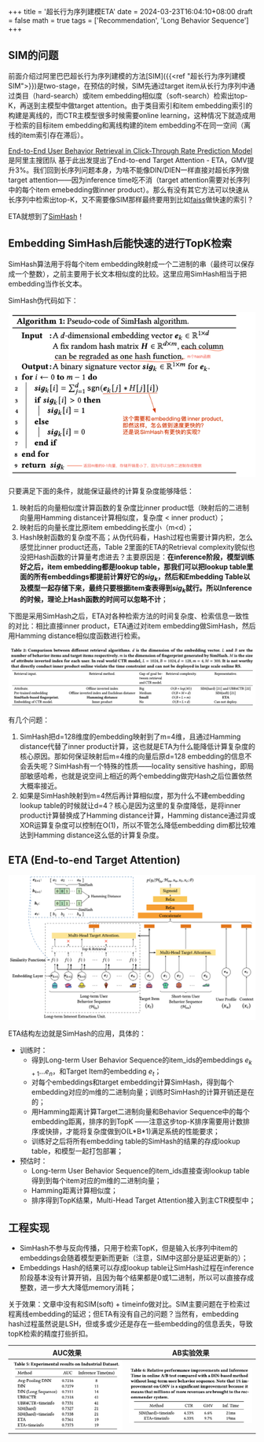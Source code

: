 +++
title = '超长行为序列建模ETA'
date = 2024-03-23T16:04:10+08:00
draft = false
math = true
tags = ['Recommendation', 'Long Behavior Sequence']
+++

## SIM的问题

前面介绍过阿里巴巴超长行为序列建模的方法[SIM]({{<ref "超长行为序列建模SIM">}})是two-stage，在预估的时候，SIM先通过target item从长行为序列中通过类目（hard-search）或item embedding相似度（soft-search）检索出top-K，再送到主模型中做target attention。由于类目索引和item embedding索引的构建是离线的，而CTR主模型很多时候需要online learning，这种情况下就造成用于检索的目标item embedding和离线构建的item embedding不在同一空间（离线的item索引存在滞后）。

[End-to-End User Behavior Retrieval in Click-Through Rate Prediction Model](https://arxiv.org/pdf/2108.04468.pdf) 是阿里主搜团队 基于此出发提出了End-to-end Target Attention - ETA，GMV提升3%。我们回到长序列问题本身，为啥不能像DIN/DIEN一样直接对超长序列做target attention——因为inference time吃不消（target attention需要对长序列中的每个item emebedding做inner product）。那么有没有其它方法可以快速从长序列中检索出top-K，又不需要像SIM那样最终要用到比如[faiss](https://github.com/facebookresearch/faiss)做快速的索引？

ETA就想到了[SimHash](https://www.cs.princeton.edu/courses/archive/spr04/cos598B/bib/CharikarEstim.pdf)！

## Embedding SimHash后能快速的进行TopK检索

SimHash算法用于将每个item embedding映射成一个二进制的串（最终可以保存成一个整数），之前主要用于长文本相似度的比较。这里应用SimHash相当于把embedding当作长文本。

SimHash伪代码如下：

![1711186472694](image/index/1711186472694.png)

只要满足下面的条件，就能保证最终的计算复杂度能够降低：

1. 映射后的向量相似度计算函数的复杂度比inner product低（映射后的二进制向量用Hamming distance计算相似度，复杂度 < inner product）；
2. 映射后的向量长度比原item embedding长度小（m<d）；
3. Hash映射函数的复杂度不高；从伪代码看，Hash过程也需要计算内积，怎么感觉比inner product还高，Table 2里面的ETA的Retrieval complexity貌似也没把Hash函数的计算量考虑进去？主要原因是：__在inference阶段，模型训练好之后，item embedding都是lookup table，那我们可以把lookup table里面的所有embeddings都提前计算好它的$sig_k$，然后和Embedding Table以及模型一起存储下来，最终只要根据item查表得到$sig_k$就行。所以Inference的时候，理论上Hash函数的时间可以忽略不计__；

下图是采用SimHash之后，ETA对各种检索方法的时间复杂度、检索信息一致性的对比：相比直接inner product，ETA通过对item embedding做SimHash，然后用Hamming distance相似度函数进行检索。

![1711185611565](image/index/1711185611565.png)

有几个问题：

1. SimHash把d=128维度的embedding映射到了m=4维，且通过Hamming distance代替了inner product计算，这也就是ETA为什么能降低计算复杂度的核心原因。那如何保证映射后m=4维的向量后原d=128 embedding的信息不会丢失呢？SimHash有一个特殊的性质——locality sensitive hashing，即局部敏感哈希，也就是说空间上相近的两个embedding做完Hash之后位置依然大概率接近。
2. 如果是SimHash映射到m=4然后再计算相似度，那为什么不建embedding lookup table的时候就让d=4？核心是因为这里的复杂度降低，是将inner product计算替换成了Hamming distance计算，Hamming distance通过异或XOR运算复杂度可以控制在O(1)，所以不管怎么降低embedding dim都比较难达到Hamming distance这么低的计算复杂度。

## ETA (End-to-end Target Attention)

![1711188093211](image/index/1711188093211.png)

ETA结构左边就是SimHash的应用，具体的：

- 训练时：
  - 得到Long-term User Behavior Sequence的item_ids的embeddings $e_{k+1}...e_n$，和Target Item的embedding $e_t$；
  - 对每个embeddings和target embedding计算SimHash，得到每个embedding对应的m维的二进制向量；训练时SimHash的计算开销还是在的；
  - 用Hamming距离计算Target二进制向量和Behavior Sequence中的每个embedding距离，排序的到TopK ——注意这步top-K排序需要用计数排序或快排，才能将复杂度做到O(L\*B\*1)满足系统的性能要求；
  - 训练好之后将所有embedding table的SimHash的结果的存成lookup table，和模型一起打包部署；
- 预估时：
  - Long-term User Behavior Sequence的item_ids直接查询lookup table得到到每个item对应的m维的二进制向量；
  - Hamming距离计算相似度；
  - 排序得到TopK结果，Multi-Head Target Attention接入到主CTR模型中；

## 工程实现

- SimHash不参与反向传播，只用于检索TopK，但是输入长序列中item的embeddings会随着模型更新而更新（注意，SIM中这部分是延迟更新的）；
- Embeddings Hash的结果可以存成lookup table让SimHash过程在inference阶段基本没有计算开销，且因为每个结果都是0或1二进制，所以可以直接存成整数，进一步大大降低memory消耗；

关于效果：文章中没有和SIM(soft) + timeinfo做对比。SIM主要问题在于检索过程离线embedding的延迟；但ETA有没有自己的问题？当然有，embedding hash过程虽然说是LSH，但或多或少还是存在一些embedding的信息丢失，导致topK检索的精度打些折扣。

| AUC效果 | AB实验效果 |
| -- | -- |
| ![1711192499081](image/index/1711192499081.png) | ![1711192782921](image/index/1711192782921.png) |
